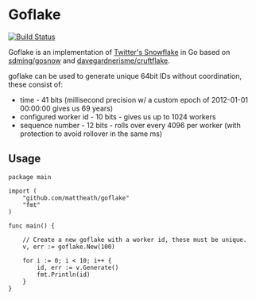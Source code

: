 # Goflake

[![Build Status](https://travis-ci.org/mattheath/goflake.svg?branch=master)](https://travis-ci.org/mattheath/goflake)


Goflake is an implementation of [Twitter's Snowflake](https://github.com/twitter/snowflake/) in Go based on [sdming/gosnow](https://github.com/sdming/gosnow) and [davegardnerisme/cruftflake](https://github.com/davegardnerisme/cruftflake).

goflake can be used to generate unique 64bit IDs without coordination, these consist of:

 * time - 41 bits (millisecond precision w/ a custom epoch of 2012-01-01 00:00:00 gives us 69 years)
 * configured worker id - 10 bits - gives us up to 1024 workers
 * sequence number - 12 bits - rolls over every 4096 per worker (with protection to avoid rollover in the same ms)

## Usage

```golang
package main

import (
    "github.com/mattheath/goflake"
    "fmt"
)

func main() {

    // Create a new goflake with a worker id, these must be unique.
    v, err := goflake.New(100)

    for i := 0; i < 10; i++ {
        id, err := v.Generate()
        fmt.Println(id)
    }
}
```
